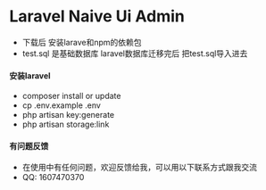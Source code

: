 # Laravel Naive Ui Admin

- 下载后 安装larave和npm的依赖包
- test.sql 是基础数据库 laravel数据库迁移完后 把test.sql导入进去

#### 安装laravel
- composer install or update
- cp .env.example .env
- php artisan key:generate
- php artisan storage:link

#### 有问题反馈
- 在使用中有任何问题，欢迎反馈给我，可以用以下联系方式跟我交流
- QQ: 1607470370
